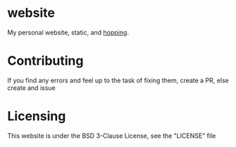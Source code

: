 # website
My personal website, static, and [hopping](https://hop.io/r/de_katze).
# Contributing
If you find any errors and feel up to the task of fixing them, create a PR, else create and issue

# Licensing
This website is under the BSD 3-Clause License,
see the "LICENSE" file

